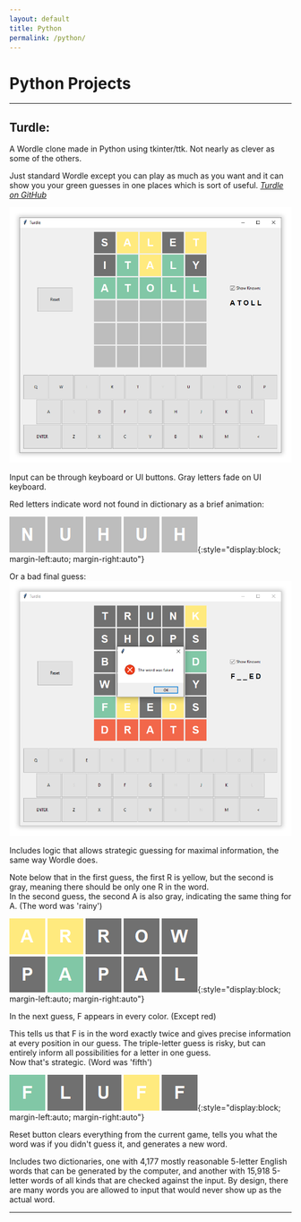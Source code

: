 ```yaml
---
layout: default
title: Python
permalink: /python/
---
```


# Python Projects

***

## Turdle:
A Wordle clone made in Python using tkinter/ttk. Not nearly as clever as some of the others.

Just standard Wordle except you can play as much as you want and it can show you your green guesses
in one places which is sort of useful. *[Turdle on GitHub](https://github.com/Athen-H/Turdle)*

![Turdle](/assets/turdle1.png)

Input can be through keyboard or UI buttons. Gray letters fade on UI keyboard.

Red letters indicate word not found in dictionary as a brief animation:

![Nope](/assets/nuhuh.gif){:style="display:block; margin-left:auto; margin-right:auto"}

Or a bad final guess:
![](/assets/turdle2.png)

Includes logic that allows strategic guessing for maximal information, the same way Wordle does.

Note below that in the first guess,
the first R is yellow, but the second is gray, meaning there should be only one 
R in the word.  
In the second guess, the second A is also gray, indicating the same thing for A. (The word was 'rainy')

![Pic](/assets/papal.png){:style="display:block; margin-left:auto; margin-right:auto"}

In the next guess, F appears in every color. (Except red)

This tells us that F is in the word exactly twice and gives precise information at every position in our guess.
The triple-letter guess is risky, but can entirely inform all possibilities for a letter in one guess.  
Now that's strategic. (Word was 'fifth')

![Pic](/assets/fluff.png){:style="display:block; margin-left:auto; margin-right:auto"}

Reset button clears everything from the current game, tells you what the word was
if you didn't guess it, and generates a new word.

Includes two dictionaries, one with 4,177 mostly reasonable 5-letter English words that can be generated by the computer,
and another with 15,918 5-letter words of all kinds that are checked against the input. By design, there are many words you are allowed
to input that would never show up as the actual word.

***